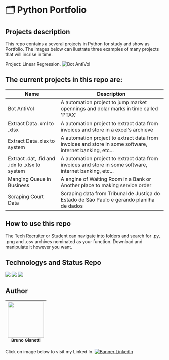 # :card_index_dividers: Python Portfolio

## Projects description

This repo contains a several projects in Python for study and show as Portfolio. The images below can ilustrate three examples of many projects that will incrise in time.

Project: Linear Regression.
![Bot AntiVol](https://github.com/BrunoGianetti/MyPythonProjects/assets/55636879/aaac9431-9bed-4f1b-981a-2b27d306cc8c)



## The current projects in this repo are:

| Name | Description |
|--- |---|
| Bot AntiVol | A automation project to jump market opennings and dolar marks in time called 'PTAX' |
| Extract Data .xml to .xlsx | A automation project to extract data from invoices and store in a excel's archieve |
| Extract Data .xlsx to system | A automation project to extract data from invoices and store in some software, internet banking, etc... |
| Extract .dat, .fid and .idx to .xlsx to system | A automation project to extract data from invoices and store in some software, internet banking, etc... |
| Manging Queue in Business | A engine of Waiting Room in a Bank or Another place to making service order |
| Scraping Court Data | Scraping data from Tribunal de Justiça do Estado de São Paulo e gerando planilha de dados |


## How to use this repo

The Tech Recruiter or Student can navigate into folders and search for .py, .png and .csv archives nominated as your function. Download and manipulate it however you want.

## Technologys and Status Repo


<img src="https://img.shields.io/badge/Language-Python-blue"> <img src="https://img.shields.io/badge/Status-always%20under%20construction-yellow"> <img src="https://img.shields.io/github/downloads/brunogianetti/DataSciencePortfolio/total?style=plastic"> 

## Author

| [<img src="https://avatars.githubusercontent.com/u/55636879?v=4" width=115><br><sub>Bruno Gianetti</sub>](https://github.com/brunogianetti) |
| :---: |

Click on image below to visit my Linked In.
[![Banner LinkedIn](https://user-images.githubusercontent.com/55636879/210119349-4576385f-6bc2-4009-9b0a-374477fba4a9.png)](https://www.linkedin.com/in/brunogianetti/)

